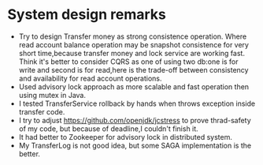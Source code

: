 # System design remarks
* Try to design Transfer money as strong consistence operation.
   Where read account balance operation may be snapshot consistence for very short time,because
   transfer money and lock service are working fast. Think it's better to consider 
   CQRS as one of using two db:one is for write and second is for read,here is 
   the trade-off between consistency and availability for read account operations.
* Used advisory lock approach as more scalable and fast operation then using mutex in Java.
* I tested TransferService rollback by hands when throws exception inside transfer code.
* I try to adjust https://github.com/openjdk/jcstress to prove thrad-safety of my code,
  but because of deadline,I couldn't finish it.
* It had better to Zookeeper for advisory lock in distributed system.
* My TransferLog is not good idea, but some SAGA implementation is the better.
